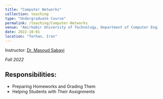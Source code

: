 ```yaml
---
title: "Computer Networks"
collection: teaching
type: "Undergraduate Course"
permalink: /teaching/Computer-Networks
venue: "Amirkabir University of Technology, Department of Computer Engineering"
date: 2022-10-01
location: "Terhan, Iran"
---
```


Instructor: [Dr. Masoud Sabayi](https://aut.ac.ir/cv/2446/%D9%85%D8%B3%D8%B9%D9%88%D8%AF-%D8%B5%D8%A8%D8%A7%D8%A6%DB%8C?slc_lang=fa&&cv=2446&mod=scv)

_Fall 2022_

## Responsibilities:

- Preparing Homeworks and Grading Them
- Helping Students with Their Assignments
